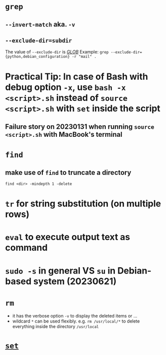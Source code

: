 # `grep`
## `--invert-match` aka. `-v`
## `--exclude-dir=subdir`
The value of `--exclude-dir` is [*GLOB*](https://tldp.org/LDP/abs/html/globbingref.html)
Example: `grep --exclude-dir={python,debian_configuration} -r "mail" .`
# Practical Tip: In case of Bash with debug option `-x`, use `bash -x <script>.sh` instead of `source <script>.sh` with `set` inside the script
## Failure story on 20230131 when running `source <script>.sh` with MacBook's terminal
# `find`
## make use of `find` to truncate a directory
`find <dir> -mindepth 1 -delete`
# `tr` for string substitution (on multiple rows)

# `eval` to execute output text as command

# `sudo -s` in general VS `su` in Debian-based system (20230621)

# `rm`
* it has the verbose option `-v` to display the deleted items or ...
* wildcard `*` can be used flexibly. e.g. `rm /usr/local/*` to delete everything inside the directory `/usr/local`
# [`set`](https://www.gnu.org/software/bash/manual/html_node/The-Set-Builtin.html)


